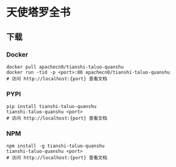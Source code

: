 # 天使塔罗全书

## 下载

### Docker

```
docker pull apachecn0/tianshi-taluo-quanshu
docker run -tid -p <port>:80 apachecn0/tianshi-taluo-quanshu
# 访问 http://localhost:{port} 查看文档
```

### PYPI

```
pip install tianshi-taluo-quanshu
tianshi-taluo-quanshu <port>
# 访问 http://localhost:{port} 查看文档
```

### NPM

```
npm install -g tianshi-taluo-quanshu
tianshi-taluo-quanshu <port>
# 访问 http://localhost:{port} 查看文档
```